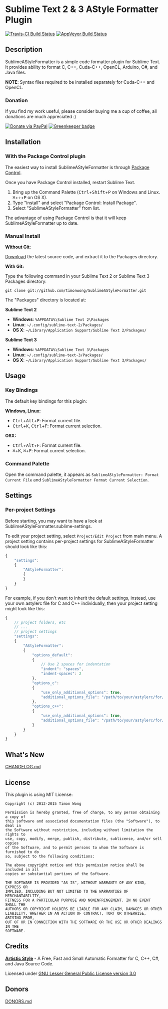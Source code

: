 Sublime Text 2 & 3 AStyle Formatter Plugin
==========================================

[![Travis-CI Build Status](https://travis-ci.org/timonwong/SublimeAStyleFormatter.svg?branch=master)](https://travis-ci.org/timonwong/SublimeAStyleFormatter)
[![AppVeyor Build Status](https://ci.appveyor.com/api/projects/status/github/timonwong/SublimeAStyleFormatter?branch=master&svg=true)](https://ci.appveyor.com/project/timonwong/SublimeAStyleFormatter)

Description
-----------

SublimeAStyleFormatter is a simple code formatter plugin for Sublime Text.
It provides ability to format C, C++, Cuda-C++, OpenCL, Arduino, C#, and Java files.

**NOTE**: Syntax files required to be installed separately for Cuda-C++ and OpenCL.

### Donation

If you find my work useful, please consider buying me a cup of coffee, all
donations are much appreciated :)

[![Donate via PayPal](http://dl.dropbox.com/u/2451120/donate-with-paypal.png)](https://www.paypal.com/cgi-bin/webscr?cmd=_s-xclick&hosted_button_id=GGVE2BPUP7KEC) [![Greenkeeper badge](https://badges.greenkeeper.io/timonwong/SublimeAStyleFormatter.svg)](https://greenkeeper.io/)

Installation
------------

### With the Package Control plugin

The easiest way to install SublimeAStyleFormatter is through [Package Control].

[Package Control]: http://wbond.net/sublime_packages/package_control

Once you have Package Control installed, restart Sublime Text.

1. Bring up the Command Palette (<kbd>Ctrl</kbd>+<kbd>Shift</kbd>+<kbd>P</kbd>
on Windows and Linux. <kbd>⌘</kbd>+<kbd>⇧</kbd>+<kbd>P</kbd> on OS X).
2. Type "Install" and select "Package Control: Install Package".
3. Select "SublimeAStyleFormatter" from list.

The advantage of using Package Control is that it will keep SublimeAStyleFormatter up to date.

### Manual Install

**Without Git:**

[Download](https://github.com/timonwong/SublimeAStyleFormatter) the latest source code,
and extract it to the Packages directory.

**With Git:**

Type the following command in your Sublime Text 2 or Sublime Text 3 Packages directory:

`git clone git://github.com/timonwong/SublimeAStyleFormatter.git`

The "Packages" directory is located at:

**Sublime Text 2**

* **Windows**: `%APPDATA%\Sublime Text 2\Packages`
* **Linux**: `~/.config/sublime-text-2/Packages/`
* **OS X**: `~/Library/Application Support/Sublime Text 2/Packages/`

**Sublime Text 3**

* **Windows**: `%APPDATA%\Sublime Text 3\Packages`
* **Linux**: `~/.config/sublime-text-3/Packages/`
* **OS X**: `~/Library/Application Support/Sublime Text 3/Packages/`

Usage
-----

### Key Bindings

The default key bindings for this plugin:

**Windows, Linux:**

* <kbd>Ctrl</kbd>+<kbd>Alt</kbd>+<kbd>F</kbd>: Format current file.
* <kbd>Ctrl</kbd>+<kbd>K</kbd>, <kbd>Ctrl</kbd>+<kbd>F</kbd>: Format current selection.

**OSX:**

* <kbd>Ctrl</kbd>+<kbd>Alt</kbd>+<kbd>F</kbd>: Format current file.
* <kbd>⌘</kbd>+<kbd>K</kbd>, <kbd>⌘</kbd>+<kbd>F</kbd>: Format current selection.

### Command Palette

Open the command palette, it appears as `SublimeAStyleFormatter: Format Current File` and
`SublimeAStyleFormatter Format Current Selection`.

Settings
--------

### Per-project Settings

Before starting, you may want to have a look at SublimeAStyleFormatter.sublime-settings.

To edit your project setting, select `Project/Edit Project` from main menu. A project setting contains
per-project settings for SublimeAStyleFormatter should look like this:

```javascript
{
    "settings":
    {
        "AStyleFormatter":
        {
        }
    }
}
```

For example, if you don't want to inherit the default settings, instead, use your own astylerc file for
C and C++ individually, then your project setting might look like this:

```javascript
{
    // project folders, etc
    // ...
    // project settings
    "settings":
    {
        "AStyleFormatter":
        {
            "options_default":
            {
                // Use 2 spaces for indentation
                "indent": "spaces",
                "indent-spaces": 2
            },
            "options_c":
            {
                "use_only_additional_options": true,
                "additional_options_file": "/path/to/your/astylerc/for/c"
            },
            "options_c++":
            {
                "use_only_additional_options": true,
                "additional_options_file": "/path/to/your/astylerc/for/c++"
            }
        }
    }
}
```


What's New
-------------

[CHANGELOG.md](./CHANGELOG.md)


License
------

This plugin is using MIT License:

    Copyright (c) 2012-2015 Timon Wong

    Permission is hereby granted, free of charge, to any person obtaining a copy of
    this software and associated documentation files (the "Software"), to deal in
    the Software without restriction, including without limitation the rights to
    use, copy, modify, merge, publish, distribute, sublicense, and/or sell copies
    of the Software, and to permit persons to whom the Software is furnished to do
    so, subject to the following conditions:

    The above copyright notice and this permission notice shall be included in all
    copies or substantial portions of the Software.

    THE SOFTWARE IS PROVIDED "AS IS", WITHOUT WARRANTY OF ANY KIND, EXPRESS OR
    IMPLIED, INCLUDING BUT NOT LIMITED TO THE WARRANTIES OF MERCHANTABILITY,
    FITNESS FOR A PARTICULAR PURPOSE AND NONINFRINGEMENT. IN NO EVENT SHALL THE
    AUTHORS OR COPYRIGHT HOLDERS BE LIABLE FOR ANY CLAIM, DAMAGES OR OTHER
    LIABILITY, WHETHER IN AN ACTION OF CONTRACT, TORT OR OTHERWISE, ARISING FROM,
    OUT OF OR IN CONNECTION WITH THE SOFTWARE OR THE USE OR OTHER DEALINGS IN THE
    SOFTWARE.

Credits
-------

**[Artistic Style]** - A Free, Fast and Small Automatic Formatter for C, C++, C#,
and Java Source Code.

Licensed under [GNU Lesser General Public License version 3.0]

[Artistic Style]: http://sourceforge.net/projects/astyle/
[GNU Lesser General Public License version 3.0]: http://astyle.sourceforge.net/license.html

Donors
------

[DONORS.md](./DONORS.md)
